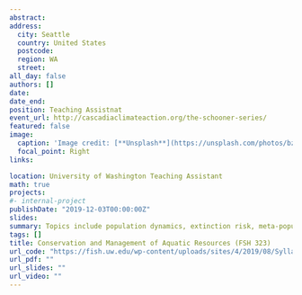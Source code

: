 ```yaml
---
abstract:
address:
  city: Seattle
  country: United States
  postcode: 
  region: WA
  street: 
all_day: false
authors: []
date: 
date_end: 
position: Teaching Assistnat
event_url: http://cascadiaclimateaction.org/the-schooner-series/
featured: false
image:
  caption: 'Image credit: [**Unsplash**](https://unsplash.com/photos/bzdhc5b3Bxs)'
  focal_point: Right
links:

location: University of Washington Teaching Assistant
math: true
projects:
#- internal-project
publishDate: "2019-12-03T00:00:00Z"
slides: 
summary: Topics include population dynamics, extinction risk, meta-populations, marine reserves, bioeconomics, protection of endangered species, sustainable harvesting, and management institutions. Examines case studies such as salmon, albatross, and whales as representative of conservation issues in aquatic sciences. Sampling, experimental design, computer skills, and research writing. 
tags: []
title: Conservation and Management of Aquatic Resources (FSH 323)
url_code: "https://fish.uw.edu/wp-content/uploads/sites/4/2019/08/Syllabus-FISH323_AUT2018.pdf"
url_pdf: ""
url_slides: ""
url_video: ""
---
```


